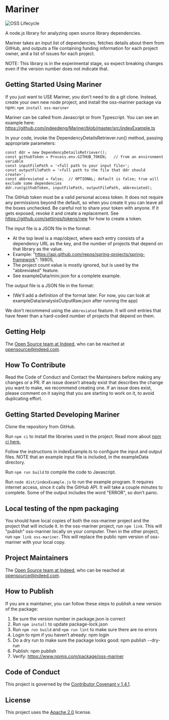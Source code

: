 # Mariner

![OSS Lifecycle](https://img.shields.io/osslifecycle/indeedeng/Mariner.svg)

A node.js library for analyzing open source library dependencies.

Mariner takes an input list of dependencies, fetches details about them from GitHub, 
and outputs a file containing funding information for each project owner, and a list 
of issues for each project.

NOTE: This library is in the experimental stage, so expect breaking changes 
even if the version number does not indicate that. 

## Getting Started Using Mariner

If you just want to USE Mariner, you don't need to do a git clone. 
Instead, create your own new node project, and install the oss-mariner package via npm:
```npm install oss-mariner```

Mariner can be called from Javascript or from Typescript. You can see an example here:
https://github.com/indeedeng/Mariner/blob/master/src/indexExample.ts

In your code, invoke the DependencyDetailsRetriever.run() method, passing appropriate parameters:
```
const ddr = new DependencyDetailsRetriever();
const githubToken = Process.env.GITHUB_TOKEN;   // from an environment variable
const inputFilePath = '<full path to your input file>';
const outputFilePath = '<full path to the file that ddr should create>';
const abbreviated = false;  // OPTIONAL; default is false; true will exclude some dependencies
ddr.run(githubToken, inputFilePath, outputFilePath, abbreviated);

```

The GitHub token must be a valid personal access token. It does not require any permissions beyond 
the default, so when you create it you can leave all the boxes unchecked. Be careful not to 
share your token with anyone. If it gets exposed, revoke it and create a replacement. 
See https://github.com/settings/tokens/new for how to create a token. 

The input file is a JSON file in the format: 
- At the top level is a map/object, where each entry consists of a dependency URL as the key, 
and the number of projects that depend on that library as the value.
- Example: "https://api.github.com/repos/spring-projects/spring-framework": 19805,
- The project count value is mostly ignored, but is used by the "abbreviated" feature. 
- See exampleData/mini.json for a complete example. 

The output file is a JSON file in the format:
- (We'll add a definition of the format later. 
For now, you can look at exampleData/analysisOutputRaw.json after running the app)

We don't recommend using the ```abbreviated``` feature.
It will omit entries that have fewer than a hard-coded number of projects that depend on them. 

## Getting Help

The [Open Source team at Indeed](https://opensource.indeedeng.io/), who can be reached at opensource@indeed.com. 

## How To Contribute

Read the Code of Conduct and Contact the Maintainers before making any changes or a PR. 
If an issue doesn’t already exist that describes the change you want to make, we recommend 
creating one. If an issue does exist, please comment on it saying that you are starting to 
work on it, to avoid duplicating effort. 

## Getting Started Developing Mariner

Clone the repository from GitHub. 

Run ```npm ci``` to install the libraries used in the project. Read more about [npm ci here.](https://blog.npmjs.org/post/171556855892/introducing-npm-ci-for-faster-more-reliable)

Follow the instructions in indexExample.ts to configure the input and output files. 
NOTE that an example input file is included, in the exampleData directory. 

Run ```npm run build``` to compile the code to Javascript. 

Run ```node dist/indexExample.js``` to run the example program. It requires internet access, 
since it calls the GitHub API. It will take a couple minutes to complete. 
Some of the output includes the word "ERROR", so don't panic. 

## Local testing of the npm packaging

You should have local copies of both the oss-mariner project and the project that will include it. 
In the oss-mariner project, run ```npm link```. This will "publish" oss-mariner locally on your 
computer. Then in the other project, run ```npm link oss-mariner```. 
This will replace the public npm version of oss-mariner with your local copy. 

## Project Maintainers

The [Open Source team at Indeed](https://opensource.indeedeng.io/), who can be reached at opensource@indeed.com.

## How to Publish

If you are a maintainer, you can follow these steps to publish a new version of the package:
1. Be sure the version number in package.json is correct
1. Run ```npm install``` to update package-lock.json
1. Run ```npm run build``` and ```npm run lint``` to make sure there are no errors
1. Login to npm if you haven’t already: npm login
1. Do a dry run to make sure the package looks good: npm publish --dry-run
1. Publish: npm publish
1. Verify: https://www.npmjs.com/package/oss-mariner

## Code of Conduct
This project is governed by the [Contributor Covenant v 1.4.1](CODE_OF_CONDUCT.md). 

## License
This project uses the [Apache 2.0](LICENSE) license.
